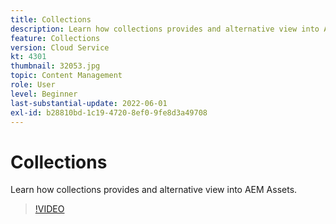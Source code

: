 ```yaml
---
title: Collections
description: Learn how collections provides and alternative view into AEM Assets.
feature: Collections
version: Cloud Service
kt: 4301
thumbnail: 32053.jpg
topic: Content Management
role: User
level: Beginner
last-substantial-update: 2022-06-01
exl-id: b28810bd-1c19-4720-8ef0-9fe8d3a49708
---
```

# Collections

Learn how collections provides and alternative view into AEM Assets.

>[!VIDEO](https://video.tv.adobe.com/v/32053?quality=12&learn=on)
